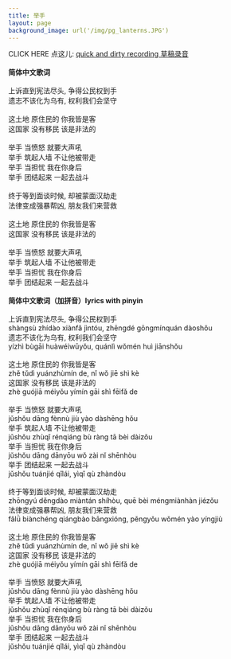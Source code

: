 ```yaml
---
title: 举手
layout: page
background_image: url('/img/pg_lanterns.JPG')
---
```

CLICK HERE 点这儿: <a href="https://recorder.google.com/5ae786ef-4ea6-4bc5-9f29-a8de4b9ec66e">quick and dirty recording 草稿录音</a>\
\
<b>简体中文歌词</b>\
\
上诉直到宪法尽头, 争得公民权到手\
遗志不该化为乌有, 权利我们会坚守\
\
这土地 原住民的 你我皆是客\
这国家 没有移民 该是非法的\
\
举手 当愤怒 就要大声吼\
举手 筑起人墙 不让他被带走\
举手 当担忧 我在你身后\
举手 团结起来 一起去战斗\
\
终于等到面谈时候, 却被蒙面汉劫走\
法律变成强暴帮凶, 朋友我们来营救\
\
这土地 原住民的 你我皆是客\
这国家 没有移民 该是非法的\
\
举手 当愤怒 就要大声吼\
举手 筑起人墙 不让他被带走\
举手 当担忧 我在你身后\
举手 团结起来 一起去战斗\
\
<b>简体中文歌词（加拼音）lyrics with pinyin</b>\
\
上诉直到宪法尽头, 争得公民权到手\
shàngsù zhídào xiànfǎ jìntóu, zhēngdé gōngmínquán dàoshǒu\
遗志不该化为乌有, 权利我们会坚守\
yízhì bùgāi huàwéiwūyǒu, quánlì wǒmén huì jiānshǒu\
\
这土地 原住民的 你我皆是客\
zhě tǔdì yuánzhùmín de, nǐ wǒ jiē shì kè\
这国家 没有移民 该是非法的\
zhè guójiā méiyǒu yímín gāi shì fēifǎ de\
\
举手 当愤怒 就要大声吼\
jǔshǒu dāng fènnù jiù yào dàshēng hǒu\
举手 筑起人墙 不让他被带走\
jǔshǒu zhùqǐ rénqiáng bù ràng tā bèi dàizǒu\
举手 当担忧 我在你身后\
jǔshǒu dāng dānyōu wǒ zài nǐ shēnhòu\
举手 团结起来 一起去战斗\
jǔshǒu tuánjié qǐlái, yìqǐ qù zhàndòu\
\
终于等到面谈时候, 却被蒙面汉劫走\
zhōngyú děngdào miàntán shíhòu, quē bèi méngmiànhàn jiézǒu\
法律变成强暴帮凶, 朋友我们来营救\
fǎlǜ biànchéng qiángbào bāngxióng, pěngyǒu wǒmén yào yíngjiù\
\
这土地 原住民的 你我皆是客\
zhě tǔdì yuánzhùmín de, nǐ wǒ jiē shì kè\
这国家 没有移民 该是非法的\
zhè guójiā méiyǒu yímín gāi shì fēifǎ de\
\
举手 当愤怒 就要大声吼\
jǔshǒu dāng fènnù jiù yào dàshēng hǒu\
举手 筑起人墙 不让他被带走\
jǔshǒu zhùqǐ rénqiáng bù ràng tā bèi dàizǒu\
举手 当担忧 我在你身后\
jǔshǒu dāng dānyōu wǒ zài nǐ shēnhòu\
举手 团结起来 一起去战斗\
jǔshǒu tuánjié qǐlái, yìqǐ qù zhàndòu
